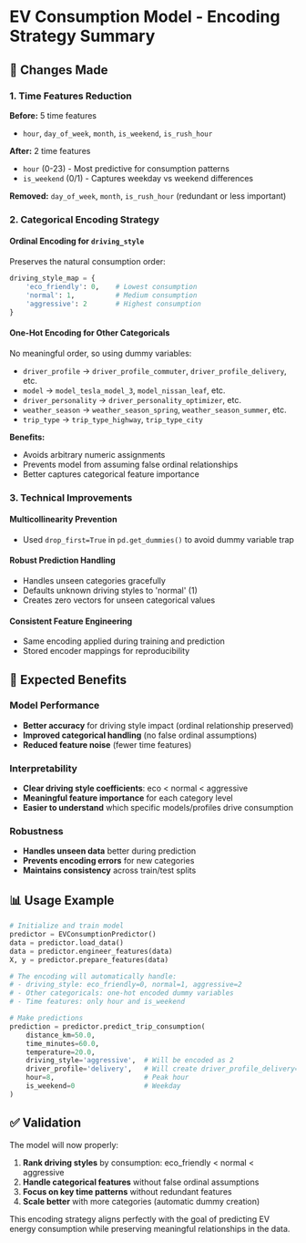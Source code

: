 # EV Consumption Model - Encoding Strategy Summary

## 🎯 **Changes Made**

### **1. Time Features Reduction**
**Before:** 5 time features
- `hour`, `day_of_week`, `month`, `is_weekend`, `is_rush_hour`

**After:** 2 time features  
- `hour` (0-23) - Most predictive for consumption patterns
- `is_weekend` (0/1) - Captures weekday vs weekend differences

**Removed:** `day_of_week`, `month`, `is_rush_hour` (redundant or less important)

### **2. Categorical Encoding Strategy**

#### **Ordinal Encoding for `driving_style`**
Preserves the natural consumption order:
```python
driving_style_map = {
    'eco_friendly': 0,    # Lowest consumption
    'normal': 1,          # Medium consumption  
    'aggressive': 2       # Highest consumption
}
```

#### **One-Hot Encoding for Other Categoricals**
No meaningful order, so using dummy variables:
- `driver_profile` → `driver_profile_commuter`, `driver_profile_delivery`, etc.
- `model` → `model_tesla_model_3`, `model_nissan_leaf`, etc.
- `driver_personality` → `driver_personality_optimizer`, etc.
- `weather_season` → `weather_season_spring`, `weather_season_summer`, etc.
- `trip_type` → `trip_type_highway`, `trip_type_city`

**Benefits:**
- Avoids arbitrary numeric assignments
- Prevents model from assuming false ordinal relationships
- Better captures categorical feature importance

### **3. Technical Improvements**

#### **Multicollinearity Prevention**
- Used `drop_first=True` in `pd.get_dummies()` to avoid dummy variable trap

#### **Robust Prediction Handling**
- Handles unseen categories gracefully
- Defaults unknown driving styles to 'normal' (1)
- Creates zero vectors for unseen categorical values

#### **Consistent Feature Engineering**
- Same encoding applied during training and prediction
- Stored encoder mappings for reproducibility

## 🚀 **Expected Benefits**

### **Model Performance**
- **Better accuracy** for driving style impact (ordinal relationship preserved)
- **Improved categorical handling** (no false ordinal assumptions)
- **Reduced feature noise** (fewer time features)

### **Interpretability**
- **Clear driving style coefficients**: eco < normal < aggressive
- **Meaningful feature importance** for each category level
- **Easier to understand** which specific models/profiles drive consumption

### **Robustness**
- **Handles unseen data** better during prediction
- **Prevents encoding errors** for new categories
- **Maintains consistency** across train/test splits

## 📊 **Usage Example**

```python
# Initialize and train model
predictor = EVConsumptionPredictor()
data = predictor.load_data()
data = predictor.engineer_features(data)
X, y = predictor.prepare_features(data)

# The encoding will automatically handle:
# - driving_style: eco_friendly=0, normal=1, aggressive=2
# - Other categoricals: one-hot encoded dummy variables
# - Time features: only hour and is_weekend

# Make predictions
prediction = predictor.predict_trip_consumption(
    distance_km=50.0,
    time_minutes=60.0,
    temperature=20.0,
    driving_style='aggressive',  # Will be encoded as 2
    driver_profile='delivery',   # Will create driver_profile_delivery=1
    hour=8,                      # Peak hour
    is_weekend=0                 # Weekday
)
```

## ✅ **Validation**

The model will now properly:
1. **Rank driving styles** by consumption: eco_friendly < normal < aggressive
2. **Handle categorical features** without false ordinal assumptions  
3. **Focus on key time patterns** without redundant features
4. **Scale better** with more categories (automatic dummy creation)

This encoding strategy aligns perfectly with the goal of predicting EV energy consumption while preserving meaningful relationships in the data.
